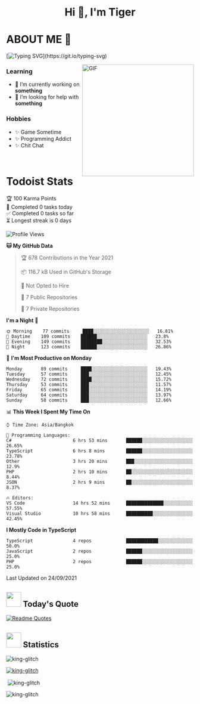 <h1 align="center">Hi 👋, I'm Tiger</h1>




# ABOUT ME 💬

[![Typing SVG](https://readme-typing-svg.herokuapp.com?color=22F771&vCenter=true&lines=A+perssionate+developer+from+nowhere.)](https://git.io/typing-svg)

<img hight="200px" width="300px" alt="GIF" align="right" src="https://media.giphy.com/media/LmNwrBhejkK9EFP504/giphy.gif">

### Learning
- 🔭 I’m currently working on **something**
- 🤝 I’m looking for help with **something**

### Hobbies
- ✨ Game Sometime
- ✨ Programming Addict
- ✨ Chit Chat

</br>


# Todoist Stats

<!-- TODO-IST:START -->
🏆  100 Karma Points           
🌸  Completed 0 tasks today           
✅  Completed 0 tasks so far           
⏳  Longest streak is 0 days
<!-- TODO-IST:END -->

<!--START_SECTION:waka-->
![Profile Views](http://img.shields.io/badge/Profile%20Views-1-blue)

**🐱 My GitHub Data** 

> 🏆 678 Contributions in the Year 2021
 > 
> 📦 116.7 kB Used in GitHub's Storage 
 > 
> 🚫 Not Opted to Hire
 > 
> 📜 7 Public Repositories 
 > 
> 🔑 7 Private Repositories  
 > 
**I'm a Night 🦉** 

```text
🌞 Morning    77 commits     ████░░░░░░░░░░░░░░░░░░░░░   16.81% 
🌆 Daytime    109 commits    ██████░░░░░░░░░░░░░░░░░░░   23.8% 
🌃 Evening    149 commits    ████████░░░░░░░░░░░░░░░░░   32.53% 
🌙 Night      123 commits    ██████░░░░░░░░░░░░░░░░░░░   26.86%

```
📅 **I'm Most Productive on Monday** 

```text
Monday       89 commits     ████░░░░░░░░░░░░░░░░░░░░░   19.43% 
Tuesday      57 commits     ███░░░░░░░░░░░░░░░░░░░░░░   12.45% 
Wednesday    72 commits     ████░░░░░░░░░░░░░░░░░░░░░   15.72% 
Thursday     53 commits     ███░░░░░░░░░░░░░░░░░░░░░░   11.57% 
Friday       65 commits     ███░░░░░░░░░░░░░░░░░░░░░░   14.19% 
Saturday     64 commits     ███░░░░░░░░░░░░░░░░░░░░░░   13.97% 
Sunday       58 commits     ███░░░░░░░░░░░░░░░░░░░░░░   12.66%

```


📊 **This Week I Spent My Time On** 

```text
⌚︎ Time Zone: Asia/Bangkok

💬 Programming Languages: 
C#                       6 hrs 53 mins       ██████░░░░░░░░░░░░░░░░░░░   26.65% 
TypeScript               6 hrs 8 mins        ██████░░░░░░░░░░░░░░░░░░░   23.78% 
Other                    3 hrs 20 mins       ███░░░░░░░░░░░░░░░░░░░░░░   12.9% 
PHP                      2 hrs 10 mins       ██░░░░░░░░░░░░░░░░░░░░░░░   8.44% 
JSON                     2 hrs 9 mins        ██░░░░░░░░░░░░░░░░░░░░░░░   8.37%

🔥 Editors: 
VS Code                  14 hrs 52 mins      ██████████████░░░░░░░░░░░   57.55% 
Visual Studio            10 hrs 58 mins      ██████████░░░░░░░░░░░░░░░   42.45%

```

**I Mostly Code in TypeScript** 

```text
TypeScript               4 repos             ████████████░░░░░░░░░░░░░   50.0% 
JavaScript               2 repos             ██████░░░░░░░░░░░░░░░░░░░   25.0% 
PHP                      2 repos             ██████░░░░░░░░░░░░░░░░░░░   25.0%

```



 Last Updated on 24/09/2021
<!--END_SECTION:waka-->


## <img height="40" src="https://raw.githubusercontent.com/innng/innng/master/assets/kyubey.gif"/> Today's Quote

[![Readme Quotes](https://quotes-github-readme.vercel.app/api?type=horizontal)](https://github.com/piyushsuthar/github-readme-quotes)

## <img height="40" src="https://raw.githubusercontent.com/innng/innng/master/assets/kyubey.gif"/> Statistics

<p align="left"> <img src="https://komarev.com/ghpvc/?username=king-glitch&label=Profile%20views&color=0e75b6&style=flat" alt="king-glitch" /> </p>

<p align="left"> <a href="https://github.com/ryo-ma/github-profile-trophy"><img src="https://github-profile-trophy.vercel.app/?username=king-glitch" alt="king-glitch" /></a> </p>

<p>&nbsp;<img align="center" src="https://github-readme-stats.vercel.app/api?username=king-glitch&show_icons=true&locale=en" alt="king-glitch" /></p>

<p><img align="center" src="https://github-readme-streak-stats.herokuapp.com/?user=king-glitch&" alt="king-glitch" /></p>
